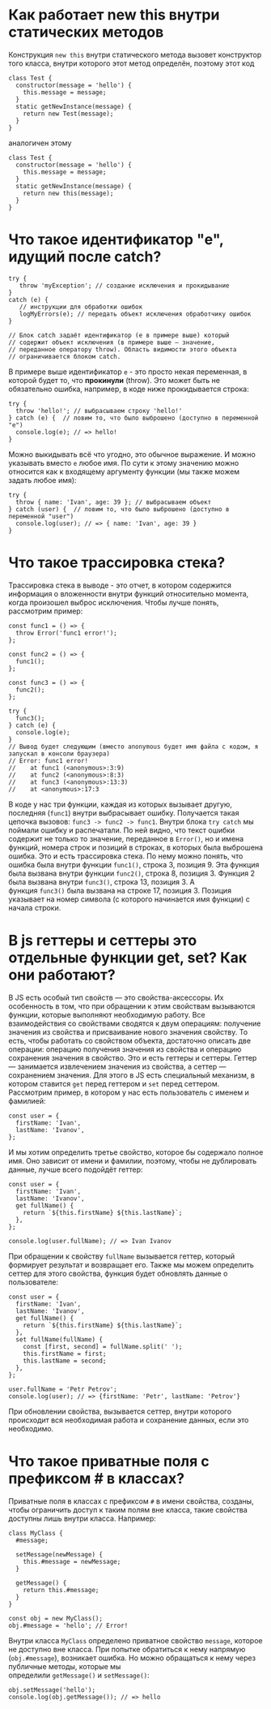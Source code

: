 # Как работает new this внутри статических методов
Конструкция `new this` внутри статического метода вызовет конструктор того класса, внутри которого этот метод определён, поэтому этот код
```
class Test {
  constructor(message = 'hello') {
    this.message = message;
  }
  static getNewInstance(message) {
    return new Test(message);
  }
}
```
аналогичен этому
```
class Test {
  constructor(message = 'hello') {
    this.message = message;
  }
  static getNewInstance(message) {
    return new this(message);
  }
}
```


# Что такое идентификатор "e", идущий после catch?
```
try {
   throw 'myException'; // создание исключения и прокидывание
}
catch (e) {
   // инструкции для обработки ошибок
   logMyErrors(e); // передать объект исключения обработчику ошибок
}

// Блок catch задаёт идентификатор (e в примере выше) который
// содержит объект исключения (в примере выше — значение,
// переданное оператору throw). Область видимости этого объекта
// ограничивается блоком catch.
```
В примере выше идентификатор `e` - это просто некая переменная, в которой будет то, что **прокинули** (throw). Это может быть не обязательно ошибка, например, в коде ниже прокидывается строка:
```
try {
  throw 'hello!'; // выбрасываем строку 'hello!'
} catch (e) {  // ловим то, что было выброшено (доступно в переменной "e")
  console.log(e); // => hello!
}
```
Можно выкидывать всё что угодно, это обычное выражение. И можно указывать вместо `e` любое имя. По сути к этому значению можно относится как к входящему аргументу функции (мы также можем задать любое имя):
```
try {
  throw { name: 'Ivan', age: 39 }; // выбрасываем объект
} catch (user) {  // ловим то, что было выброшено (доступно в переменной "user")
  console.log(user); // => { name: 'Ivan', age: 39 }
}
```


# Что такое трассировка стека?
Трассировка стека в выводе - это отчет, в котором содержится информация о вложенности внутри функций относительно момента, когда произошел выброс исключения. Чтобы лучше понять, рассмотрим пример:
```
const func1 = () => {
  throw Error('func1 error!');
};

const func2 = () => {
  func1();
};

const func3 = () => {
  func2();
};

try {
  func3();
} catch (e) {
  console.log(e);
}
// Вывод будет следующим (вместо anonymous будет имя файла с кодом, я запускал в консоли браузера)
// Error: func1 error!
//    at func1 (<anonymous>:3:9)
//    at func2 (<anonymous>:8:3)
//    at func3 (<anonymous>:13:3)
//    at <anonymous>:17:3
```
В коде у нас три функции, каждая из которых вызывает другую, последняя (`func1`) внутри выбрасывает ошибку. Получается такая цепочка вызовов: `func3 -> func2 -> func1`. Внутри блока `try catch` мы поймали ошибку и распечатали. По ней видно, что текст ошибки содержит не только то значение, переданное в `Error()`, но и имена функций, номера строк и позиций в строках, в которых была выброшена ошибка. Это и есть трассировка стека. По нему можно понять, что ошибка была внутри функции `func1()`, строка 3, позиция 9. Эта функция была вызвана внутри функции `func2()`, строка 8, позиция 3. Функция 2 была вызвана внутри `func3()`, строка 13, позиция 3. А функция `func3()` была вызвана на строке 17, позиция 3. Позиция указывает на номер символа (с которого начинается имя функции) с начала строки.

# В js геттеры и сеттеры это отдельные функции get, set? Как они работают?

В JS есть особый тип свойств — это свойства-аксессоры. Их особенность в том, что при обращении к этим свойствам вызываются функции, которые выполняют необходимую работу. Все взаимодействия со свойствами сводятся к двум операциям: получение значения из свойства и присваивание нового значения свойству. То есть, чтобы работать со свойством объекта, достаточно описать две операции: операцию получения значения из свойства и операцию сохранения значения в свойство. Это и есть геттеры и сеттеры. Геттер — занимается извлечением значения из свойства, а сеттер — сохранением значения. Для этого в JS есть специальный механизм, в котором ставится `get` перед геттером и `set` перед сеттером. Рассмотрим пример, в котором у нас есть пользователь с именем и фамилией:

```
const user = {
  firstName: 'Ivan',
  lastName: 'Ivanov',
};
```

И мы хотим определить третье свойство, которое бы содержало полное имя. Оно зависит от имени и фамилии, поэтому, чтобы не дублировать данные, лучше всего подойдёт геттер:

```
const user = {
  firstName: 'Ivan',
  lastName: 'Ivanov',
  get fullName() {
    return `${this.firstName} ${this.lastName}`;
  },
};

console.log(user.fullName); // => Ivan Ivanov
```

При обращении к свойству `fullName` вызывается геттер, который формирует результат и возвращает его. Также мы можем определить сеттер для этого свойства, функция будет обновлять данные о пользователе:

```
const user = {
  firstName: 'Ivan',
  lastName: 'Ivanov',
  get fullName() {
    return `${this.firstName} ${this.lastName}`;
  },
  set fullName(fullName) {
    const [first, second] = fullName.split(' ');
    this.firstName = first;
    this.lastName = second;
  },
};

user.fullName = 'Petr Petrov';
console.log(user); // => {firstName: 'Petr', lastName: 'Petrov'}
```

При обновлении свойства, вызывается сеттер, внутри которого происходит вся необходимая работа и сохранение данных, если это необходимо.

# Что такое приватные поля с префиксом # в классах?

Приватные поля в классах с префиксом `#` в имени свойства, созданы, чтобы ограничить доступ к таким полям вне класса, такие свойства доступны лишь внутри класса. Например:

```
class MyClass {
  #message;

  setMessage(newMessage) {
    this.#message = newMessage;
  }

  getMessage() {
    return this.#message;
  }
}

const obj = new MyClass();
obj.#message = 'hello'; // Error!
```

Внутри класса `MyClass` определено приватное свойство `message`, которое не доступно вне класса. При попытке обратиться к нему напрямую (`obj.#message`), возникает ошибка. Но можно обращаться к нему через публичные методы, которые мы определили `getMessage()` и `setMessage()`:

```
obj.setMessage('hello');
console.log(obj.getMessage()); // => hello
```